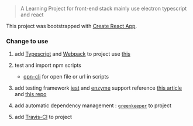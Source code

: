 > A Learning Project for front-end stack mainly use electron typescript and react

This project was bootstrapped with [Create React App](https://github.com/facebook/create-react-app).

### Change to use

1. add [Typescript](https://www.tslang.cn/docs/handbook/react-&-webpack.html) and [Webpack](https://webpack.js.org/concepts/) to project use [this](https://www.tslang.cn/docs/handbook/react-&-webpack.html)

2. test and import npm scripts

    - [opn-cli](https://github.com/sindresorhus/opn-cli) for open file or url in scripts  

3. add testing framework [jest](https://github.com/facebook/jest) and [enzyme](https://github.com/airbnb/enzyme) support reference [this article](https://github.com/the-road-to-learn-react/the-road-to-learn-react-chinese/blob/master/manuscript/chapter4-cn.md)  and [this repo](https://github.com/wfsm/electron-typescript-react-antd-boilerplate/)

4. add automatic dependency management : [`greenkeeper`](https://greenkeeper.io/) to project

5. add [Travis-CI](https://travis-ci.org/) to project
